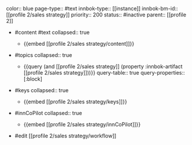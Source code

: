 color:: blue
page-type:: #text
innbok-type:: [[instance]]
innbok-bm-id:: [[profile 2/sales strategy]]
priority:: 200
status:: #inactive
parent:: [[profile 2]]

- #content #text
  collapsed:: true
	- {{embed [[profile 2/sales strategy/content]]}}
- #topics
   collapsed:: true
    - {{query (and [[profile 2/sales strategy]] (property :innbok-artifact [[profile 2/sales strategy]]))}}
      query-table:: true
      query-properties:: [:block]
- #keys
  collapsed:: true
	- {{embed [[profile 2/sales strategy/keys]]}}
- #innCoPilot
   collapsed:: true
	 - {{embed [[profile 2/sales strategy/innCoPilot]]}}

- #edit [[profile 2/sales strategy/workflow]]

